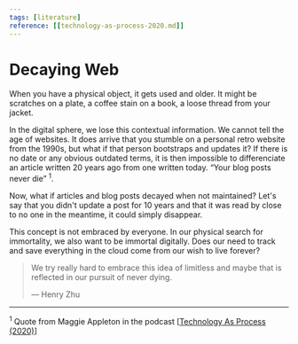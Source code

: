 ```yaml
---
tags: [literature]
reference: [[technology-as-process-2020.md]]
---
```


# Decaying Web

When you have a physical object, it gets used and older. It might be scratches on a plate, a coffee stain on a book, a loose thread from your jacket.

In the digital sphere, we lose this contextual information. We cannot tell the age of websites. It does arrive that you stumble on a personal retro website from the 1990s, but what if that person bootstraps and updates it? If there is no date or any obvious outdated terms, it is then impossible to differenciate an article written 20 years ago from one written today. “Your blog posts never die”&nbsp;<sup>1</sup>.

Now, what if articles and blog posts decayed when not maintained? Let's say that you didn't update a post for 10 years and that it was read by close to no one in the meantime, it could simply disappear.

This concept is not embraced by everyone. In our physical search for immortality, we also want to be immortal digitally. Does our need to track and save everything in the cloud come from our wish to live forever?

> We try really hard to embrace this idea of limitless and maybe that is reflected in our pursuit of never dying. 
> 
> — Henry Zhu

---
<sup>1</sup>&nbsp;Quote from Maggie Appleton in the podcast [[Technology As Process (2020)]]

[//begin]: # "Autogenerated link references for markdown compatibility"
[Technology As Process (2020)]: ../2-fleeting/technology-as-process-2020 "Technology as Process (2020)"
[//end]: # "Autogenerated link references"